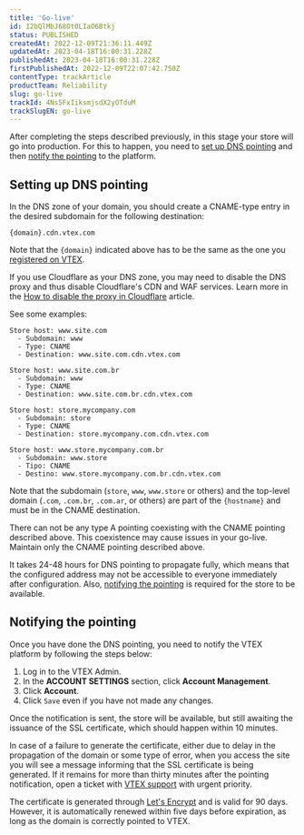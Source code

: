 ```yaml
---
title: 'Go-live'
id: 12bQlMbJ68Ot0LIaO6Btkj
status: PUBLISHED
createdAt: 2022-12-09T21:36:11.449Z
updatedAt: 2023-04-18T16:00:31.228Z
publishedAt: 2023-04-18T16:00:31.228Z
firstPublishedAt: 2022-12-09T22:07:42.750Z
contentType: trackArticle
productTeam: Reliability
slug: go-live
trackId: 4Ns5FxIiksmjsdX2yOTduM
trackSlugEN: go-live
---
```


After completing the steps described previously, in this stage your store will go into production. For this to happen, you need to [set up DNS pointing](#setting-up-dns-pointing) and then [notify the pointing](#notify-the-pointing) to the platform.

## Setting up DNS pointing

In the DNS zone of your domain, you should create a CNAME-type entry in the desired subdomain for the following destination:
```
{domain}.cdn.vtex.com
```

Note that the `{domain}` indicated above has to be the same as the one you [registered on VTEX](https://help.vtex.com/en/tracks/como-realizar-el-go-live-de-tu-tienda--4Ns5FxIiksmjsdX2yOTduM/7sM5IMx02zaHvAFTm0OxiJ#registering-the-domain-on-vtex).

<div class="alert-warning">
If you use Cloudflare as your DNS zone, you may need to disable the DNS proxy and thus disable Cloudflare's CDN and WAF services. Learn more in the <a href="https://help.vtex.com/en/tutorial/disable-cloudflare-proxy--75QqsXAqR7NdkRc1GZPiXb">How to disable the proxy in Cloudflare</a> article.
</div>

See some examples:

```
Store host: www.site.com
  - Subdomain: www
  - Type: CNAME
  - Destination: www.site.com.cdn.vtex.com
```
```
Store host: www.site.com.br
  - Subdomain: www
  - Type: CNAME
  - Destination: www.site.com.br.cdn.vtex.com
```
```
Store host: store.mycompany.com
  - Subdomain: store
  - Type: CNAME
  - Destination: store.mycompany.com.cdn.vtex.com
```
```
Store host: www.store.mycompany.com.br
  - Subdomain: www.store
  - Tipo: CNAME
  - Destino: www.store.mycompany.com.br.cdn.vtex.com
```

Note that the subdomain (`store`, `www`, `www.store` or others) and the top-level domain (`.com`, `.com.br`, `.com.ar`, or others) are part of the `{hostname}` and must be in the CNAME destination.

<div class="alert alert-danger">
There can not be any type A pointing coexisting with the CNAME pointing described above. This coexistence may cause issues in your go-live. Maintain only the CNAME pointing described above.
</div>

It takes 24-48 hours for DNS pointing to propagate fully, which means that the configured address may not be accessible to everyone immediately after configuration. Also, [notifying the pointing](#notifying-the-pointing) is required for the store to be available.

## Notifying the pointing

Once you have done the DNS pointing, you need to notify the VTEX platform by following the steps below:

1. Log in to the VTEX Admin.
2. In the **ACCOUNT SETTINGS** section, click **Account Management**.
3. Click **Account**.
4. Click `Save` even if you have not made any changes.

Once the notification is sent, the store will be available, but still awaiting the issuance of the SSL certificate, which should happen within 10 minutes.

In case of a failure to generate the certificate, either due to delay in the propagation of the domain or some type of error, when you access the site you will see a message informing that the SSL certificate is being generated. If it remains for more than thirty minutes after the pointing notification, open a ticket with [VTEX support](https://help.vtex.com/en/support) with urgent priority.

The certificate is generated through [Let's Encrypt](https://letsencrypt.org/) and is valid for 90 days. However, it is automatically renewed within five days before expiration, as long as the domain is correctly pointed to VTEX.

